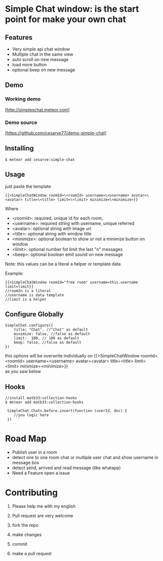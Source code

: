 # Simple Chat window: is the start point for make your own chat

## Features

- Very simple api chat window
- Multiple chat in the same view
- auto scroll on new message
- load more button
- optional beep on new message

## Demo 

### Working demo
[http://simpleschat.meteor.com]

### Demo source

[https://github.com/cesarve77/demo-simple-chat]

## Installing

    $ meteor add cesarve:simple-chat 

## Usage

just paste the template 

    {{>SimpleChatWindow roomId=\<roomId> username=\<username> avatar=\<avatar> title=\<title> limit=\<limit> minimize=\<minimize>}}  
      
Where
- \<roomId>: required, unique id for each room, 
- \<username>: required string with username, unique referred 
- \<avatar>: optional string with image url
- \<title>: optional string with window title
- \<minimize>: optional boolean to show or not a minimize button on window
- \<limit>: optional number fot limit the last "n" messages
- \<beep>: optional boolean emit sound on new message

Note: this values can be a literal a helper or template data

Example:

    {{>SimpleChatWindow roomId="free room" username=this.username limit=limit}}
    //roomIn is a literal
    //username is data template
    //limit is a helper


## Configure Globally

    SimpleChat.configure({
        title: "Chat", //"Chat" as default
        minimize: false, //false as default
        limit:  100, // 100 as default
        beep: false, //false as default
    })

this options will be overwrite individually on {{>SimpleChatWindow roomId=\<roomId> username=\<username> avatar=\<avatar> title=\<title> limit=\<limit> minimize=\<minimize>}}  
as you saw below


## Hooks
```
//install matb33:collection-hooks
$ meteor add matb33:collection-hooks
```
```
 SimpleChat.Chats.before.insert(function (userId, doc) {
    //you logic here
 })
```

# Road Map
- Publish user in a room
- detect one to one room chat or multiple user chat and show username in message box
- detect send, arrived and read message (like whatapp)
- Need a Feature open a issue

# Contributing 

1) Please help me with my english

2) Pull request are very welcome

3) fork the repo

5) make changes

6) commit

7) make a pull request


